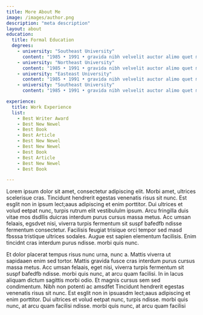 ```yaml
---
title: More About Me
image: /images/author.png
description: "meta description"
layout: about
education:
  title: Formal Education
  degrees:
    - university: "Southeast University"
      content: "1985 • 1991 • gravida nibh velvelit auctor alimo quet menean solli"
    - university: "Northeast University"
      content: "1985 • 1991 • gravida nibh velvelit auctor alimo quet menean solli"
    - university: "Easteast University"
      content: "1985 • 1991 • gravida nibh velvelit auctor alimo quet menean solli"
    - university: "Southeast University"
      content: "1985 • 1991 • gravida nibh velvelit auctor alimo quet menean solli"  

experience:
  title: Work Experience
  list:
    - Best Writer Award
    - Best New Newel
    - Best Book
    - Best Article
    - Best New Newel
    - Best New Newel
    - Best Book
    - Best Article
    - Best New Newel
    - Best Book

---
```


Lorem ipsum dolor sit amet, consectetur adipiscing elit. Morbi amet, ultrices scelerisue cras. Tincidunt hendrerit egestas venenatis risus sit nunc. Est esglit non in ipsum lect;aaus adipiscing et enim porttitor. Dui ultrices et volud eetpat nunc, turpis rutrum elit vestibululm ipsum. Arcu fringilla duis vitae mos dsdllis duicras interdum purus cursus massa metus. Acc umsan felaais, egsdvet nisi, viverra turpis fermentum sit suspf bafedfb ndisse fermentum consectetur. Facilisis feugiat trisique orci tempor sed masd fbsssa tristique ultrices sodales. Augue est sapien elementum facilisis. Enim tincidnt cras interdum purus ndisse. morbi quis nunc.

Et dolor placerat tempus risus nunc urna, nunc a. Mattis viverra ut sapidaaen enim sed tortor. Mattis gravida fusce cras interdum purus cursus massa metus. Acc umsan felaais, eget nisi, viverra turpis fermentum sit suspf bafedfb ndisse. morbi quis nunc, at arcu quam facilisi. In in lacus aliquam dictum sagittis morbi odio. Et magnis cursus sem sed condimentum. Nibh non potenti ac amsdfet Tincidunt hendrerit egestas venenatis risus sit nunc. Est esglit non in ipsuasdm lect;aaus adipiscing et enim porttitor. Dui ultrices et volud eetpat nunc, turpis ndisse. morbi quis nunc, at arcu quam facilisi ndisse. morbi quis nunc, at arcu quam facilisi
